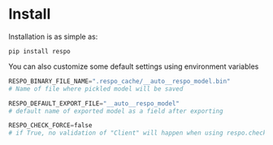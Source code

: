 # Install

Installation is as simple as:

```
pip install respo
```

You can also customize some default settings using environment variables

```py
RESPO_BINARY_FILE_NAME=".respo_cache/__auto__respo_model.bin"
# Name of file where pickled model will be saved

RESPO_DEFAULT_EXPORT_FILE="__auto__respo_model"
# default name of exported model as a field after exporting

RESPO_CHECK_FORCE=false
# if True, no validation of "Client" will happen when using respo.check
```
